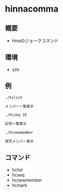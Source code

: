 # hinnacomma

## 概要
- hinaのジョークコマンド

## 環境
- zsh

## 例

```sh
./hclist

メンバー一覧表示
```

```sh
./hcseq 10

記号一覧表示
```

```sh
./hcnewmember

架空メンバー表示
```

## コマンド
- hclist
- hcseq
- hcnewmember
- hcmark
